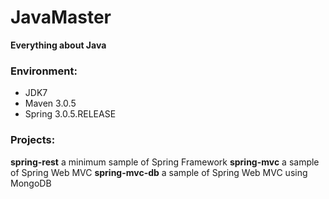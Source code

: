 JavaMaster
==========

**Everything about Java**

### Environment:
- JDK7
- Maven 3.0.5
- Spring 3.0.5.RELEASE

### Projects:
**spring-rest**  a minimum sample of Spring Framework
**spring-mvc**  a sample of Spring Web MVC
**spring-mvc-db**  a sample of Spring Web MVC using MongoDB 